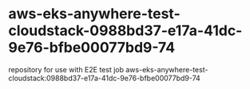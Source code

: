 # aws-eks-anywhere-test-cloudstack-0988bd37-e17a-41dc-9e76-bfbe00077bd9-74
repository for use with E2E test job aws-eks-anywhere-test-cloudstack:0988bd37-e17a-41dc-9e76-bfbe00077bd9-74
